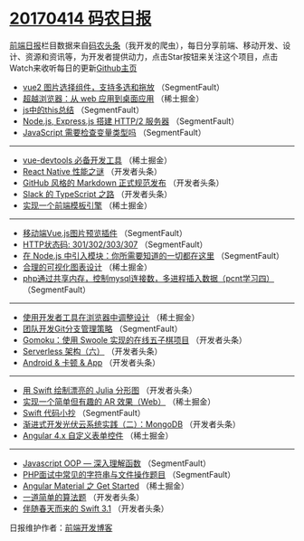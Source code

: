 # [20170414 码农日报](http://hao.caibaojian.com/date/2017/04/14)

[前端日报](http://caibaojian.com/c/news)栏目数据来自[码农头条](http://hao.caibaojian.com/)（我开发的爬虫），每日分享前端、移动开发、设计、资源和资讯等，为开发者提供动力，点击Star按钮来关注这个项目，点击Watch来收听每日的更新[Github主页](https://github.com/kujian/frontendDaily)
* [vue2 图片选择组件，支持多选和拖放](http://hao.caibaojian.com/34633.html) （SegmentFault）
* [超越浏览器：从 web 应用到桌面应用](http://hao.caibaojian.com/34592.html) （稀土掘金）
* [js中的this总结](http://hao.caibaojian.com/34623.html) （SegmentFault）
* [Node.js, Express.js 搭建 HTTP/2 服务器](http://hao.caibaojian.com/34634.html) （SegmentFault）
* [JavaScript 需要检查变量类型吗](http://hao.caibaojian.com/34636.html) （SegmentFault）

***
* [vue-devtools 必备开发工具](http://hao.caibaojian.com/34595.html) （稀土掘金）
* [React Native 性能之谜](http://hao.caibaojian.com/34659.html) （开发者头条）
* [GitHub 风格的 Markdown 正式规范发布](http://hao.caibaojian.com/34638.html) （开发者头条）
* [Slack 的 TypeScript 之路](http://hao.caibaojian.com/34649.html) （开发者头条）
* [实现一个前端模板引擎](http://hao.caibaojian.com/34598.html) （稀土掘金）

***
* [移动端Vue.js图片预览插件](http://hao.caibaojian.com/34629.html) （SegmentFault）
* [HTTP状态码: 301/302/303/307](http://hao.caibaojian.com/34632.html) （SegmentFault）
* [在 Node.js 中引入模块：你所需要知道的一切都在这里](http://hao.caibaojian.com/34622.html) （SegmentFault）
* [合理的可视化图表设计](http://hao.caibaojian.com/34593.html) （稀土掘金）
* [php通过共享内存，控制mysql连接数，多进程插入数据（pcnt学习四）](http://hao.caibaojian.com/34635.html) （SegmentFault）

***
* [使用开发者工具在浏览器中调整设计](http://hao.caibaojian.com/34594.html) （稀土掘金）
* [团队开发Git分支管理策略](http://hao.caibaojian.com/34625.html) （SegmentFault）
* [Gomoku：使用 Swoole 实现的在线五子棋项目](http://hao.caibaojian.com/34658.html) （开发者头条）
* [Serverless 架构（六）](http://hao.caibaojian.com/34660.html) （开发者头条）
* [Android &amp; 卡顿 &amp; App](http://hao.caibaojian.com/34639.html) （开发者头条）

***
* [用 Swift 绘制漂亮的 Julia 分形图](http://hao.caibaojian.com/34661.html) （开发者头条）
* [实现一个简单但有趣的 AR 效果（Web）](http://hao.caibaojian.com/34588.html) （稀土掘金）
* [Swift 代码小抄](http://hao.caibaojian.com/34630.html) （SegmentFault）
* [渐进式开发光伏云系统实践（二）：MongoDB](http://hao.caibaojian.com/34662.html) （开发者头条）
* [Angular 4.x 自定义表单控件](http://hao.caibaojian.com/34589.html) （稀土掘金）

***
* [Javascript OOP &#8212; 深入理解函数](http://hao.caibaojian.com/34621.html) （SegmentFault）
* [PHP面试中常见的字符串与文件操作题目](http://hao.caibaojian.com/34626.html) （SegmentFault）
* [Angular Material 之 Get Started](http://hao.caibaojian.com/34596.html) （稀土掘金）
* [一道简单的算法题](http://hao.caibaojian.com/34648.html) （开发者头条）
* [伴随春天而来的 Swift 3.1](http://hao.caibaojian.com/34650.html) （开发者头条）

日报维护作者：[前端开发博客](http://caibaojian.com/) 